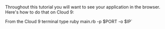 Throughout this tutorial you will want to see your application in the browser. Here's how to do that on Cloud 9:

From the Cloud 9 terminal type ruby main.rb -p $PORT -o $IP`